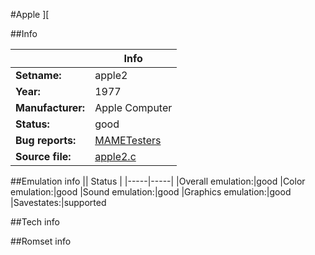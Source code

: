 #Apple ][

##Info

||Info|
|-----|-----|
|**Setname:**|apple2
|**Year:**|1977
|**Manufacturer:**|Apple Computer
|**Status:**|good
|**Bug reports:**|[MAMETesters](http://mametesters.org/view_all_set.php?type=1&temporary=y&search=apple2.c)
|**Source file:**|[apple2.c](https://github.com/mamedev/mame/blob/master/src/mess/drivers/apple2.c)

##Emulation info
|| Status |
|-----|-----|
|Overall emulation:|good
|Color emulation:|good
|Sound emulation:|good
|Graphics emulation:|good
|Savestates:|supported

##Tech info

##Romset info

<!--- START OF EDITED COMMENT DO NOT TOUCH TEXT ABOVE-->
